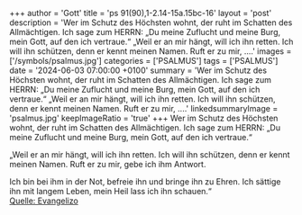 +++
author = 'Gott'
title = 'ps 91(90),1-2.14-15a.15bc-16'
layout = 'post'
description = 'Wer im Schutz des Höchsten wohnt,  der ruht im Schatten des Allmächtigen. Ich sage zum HERRN: „Du meine Zuflucht und meine Burg,  mein Gott, auf den ich vertraue.“  „Weil er an mir hängt, will ich ihn retten.  Ich will ihn schützen, denn er kennt meinen Namen. Ruft er zu mir, ....'
images = ['/symbols/psalmus.jpg']
categories = ['PSALMUS']
tags = ['PSALMUS']
date = '2024-06-03 07:00:00 +0100'
summary = 'Wer im Schutz des Höchsten wohnt,  der ruht im Schatten des Allmächtigen. Ich sage zum HERRN: „Du meine Zuflucht und meine Burg,  mein Gott, auf den ich vertraue.“  „Weil er an mir hängt, will ich ihn retten.  Ich will ihn schützen, denn er kennt meinen Namen. Ruft er zu mir, ....'
linkedsummaryImage = 'psalmus.jpg'
keepImageRatio = 'true'
+++
Wer im Schutz des Höchsten wohnt, 
der ruht im Schatten des Allmächtigen.
Ich sage zum HERRN: „Du meine Zuflucht und meine Burg, 
mein Gott, auf den ich vertraue.“

„Weil er an mir hängt, will ich ihn retten. 
Ich will ihn schützen, denn er kennt meinen Namen.
Ruft er zu mir, 
gebe ich ihm Antwort.<!--more-->

Ich bin bei ihm in der Not,
befreie ihn und bringe ihn zu Ehren.
Ich sättige ihn mit langem Leben, 
mein Heil lass ich ihn schauen.“<br> [Quelle: Evangelizo](https://evangeliumtagfuertag.org/DE/gospel)